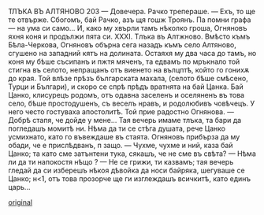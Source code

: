 ﻿ТЛЪКА ВЪ АЛТЯНОВО
203
— Довечера. Рачко трепераше.
— Ехъ, то ще те отвърже. Сбогомъ, бай Рачко, азъ щя гошж Троянъ. Па помни графа — на ума си само...
И, како му хвърли тамъ нѣколко гроша, Огняновъ яхня коня и продължи пята си.
XXXI.
Тлъка въ Алтжново.
Вмѣсто къмъ Бѣла-Черкова, Огняновъ обърна сега назадъ къмъ село Алтяново, сгушено на западний кятъ на долината. Остаяхя му два часа до тамъ, но коня му бѣше съсипанъ и пжтя мяченъ, та едвамъ по мръкнало той стигна въ селото, непращанъ отъ виенето на вълцптѣ, който го гонихѫ до края.
Той влѣзе прѣзъ българската махала, (селото бѣше смѣсено, Турци и Българи), и скоро се спрѣ прѣдъ вратнята на бай Цанка.
Бай Цанко, клисурецъ родомъ, отъ одавна заселенъ и оселяненъ въ това село, бѣше простодушенъ, съ веселъ нравъ, и родолюбивъ човѣчецъ. У него често гостуваха апостолитѣ. Той прие радостно Огнянова.
— Добрѣ стапя, че дойде у мене... Тая вечерь имаме тлъка, та бари да погледашъ момитѣ ни. Нѣма да ти се стѣга душата, рече Цанко усмихнато, като го въвеждаше въ стаята.
Огняновъ прибърза да му обади, че е прислѣдванъ, п защо.
— Чухме, чухме и ний, каза бай Цанко; та като сме затънтени тука, сякашъ, че не сме въ свѣта?
— Нѣма ли да ти напокостя нѣщо ?
— Не се грижи, ти казвамъ; тая вечерь гледай да си изберешъ нѣкоя дѣвойка да носи байряка, шегуваше се Цанко; н<1, отъ това прозорче ще ги изглеждашъ всичкитѣ, като единъ царь...

[original](images/230.jpg)